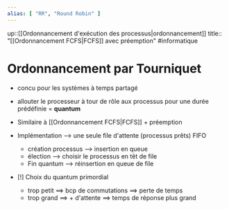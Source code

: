 ```yaml
---
alias: [ "RR", "Round Robin" ]
---
```

up::[[Ordonnancement d'exécution des processus|ordonnancement]]
title:: "[[Ordonnancement FCFS|FCFS]] avec préemption"
#informatique 
# Ordonnancement par Tourniquet

 - concu pour les systèmes à temps partagé
 - allouter le processeur à tour de rôle aux processus pour une durée prédéfinie = **quantum**
 - Similaire à [[Ordonnancement FCFS|FCFS]] + préemption 
 - Implémentation --> une seule file d'attente (processus prêts) FIFO
     - création processus --> insertion en queue
     - élection --> choisir le processus en têt de file 
     - Fin quantum --> réinsertion en queue de file

 - [!] Choix du quantum primordial 
     - trop petit ==> bcp de commutations ==> perte de temps
     - trop grand ==> + d'attente ==> temps de réponse plus grand

